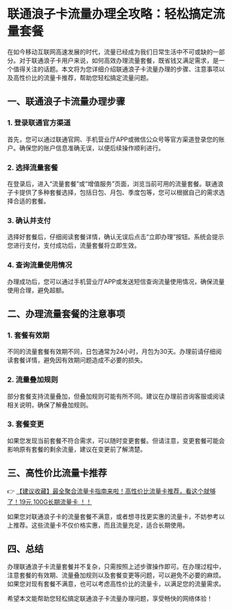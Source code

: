 # 联通浪子卡流量办理全攻略：轻松搞定流量套餐

在如今移动互联网高速发展的时代，流量已经成为我们日常生活中不可或缺的一部分。对于联通浪子卡用户来说，如何高效办理流量套餐，既省钱又满足需求，是一个值得关注的话题。本文将为您详细介绍联通浪子卡流量办理的步骤、注意事项以及高性价比的流量卡推荐，帮助您轻松搞定流量问题。

## 一、联通浪子卡流量办理步骤

### 1. 登录联通官方渠道
首先，您可以通过联通官网、手机营业厅APP或微信公众号等官方渠道登录您的账户。确保您的账户信息准确无误，以便后续操作顺利进行。

### 2. 选择流量套餐
在登录后，进入“流量套餐”或“增值服务”页面，浏览当前可用的流量套餐。联通浪子卡提供了多种套餐选择，包括日包、月包、季度包等，您可以根据自己的需求选择合适的套餐。

### 3. 确认并支付
选择好套餐后，仔细阅读套餐详情，确认无误后点击“立即办理”按钮。系统会提示您进行支付，支付成功后，流量套餐将立即生效。

### 4. 查询流量使用情况
办理成功后，您可以通过手机营业厅APP或发送短信查询流量使用情况，确保流量使用合理，避免超额。

## 二、办理流量套餐的注意事项

### 1. 套餐有效期
不同的流量套餐有效期不同，日包通常为24小时，月包为30天。办理前请仔细阅读套餐详情，避免因有效期问题造成不必要的损失。

### 2. 流量叠加规则
部分套餐支持流量叠加，但叠加规则可能有所不同。建议在办理前咨询客服或阅读相关说明，确保了解叠加规则。

### 3. 套餐变更
如果您发现当前套餐不符合需求，可以随时变更套餐。但请注意，变更套餐可能会影响原有套餐的剩余流量，建议在变更前了解清楚。

## 三、高性价比流量卡推荐

👉 [【建议收藏】最全聚合流量卡指南来啦！高性价比流量卡推荐，看这个就够了！19元 100G长期流量卡 ！！](https://bit.ly/Liuliangka)

如果您对联通浪子卡的流量套餐不满意，或者想寻找更实惠的流量卡，不妨参考以上推荐。这些流量卡不仅价格实惠，而且流量充足，适合长期使用。

## 四、总结

办理联通浪子卡流量套餐并不复杂，只需按照上述步骤操作即可。在办理过程中，注意套餐的有效期、流量叠加规则以及套餐变更等问题，可以避免不必要的麻烦。如果您对现有套餐不满意，也可以考虑高性价比的流量卡，以满足您的流量需求。

希望本文能帮助您轻松搞定联通浪子卡流量办理问题，享受畅快的网络体验！